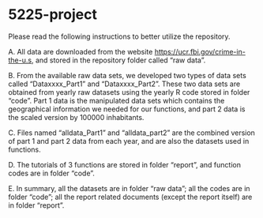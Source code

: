 # 5225-project

Please read the following instructions to better utilize the repository. 

A. All data are downloaded from the website https://ucr.fbi.gov/crime-in-the-u.s, and stored in the repository folder called “raw data”.


B. From the available raw data sets, we developed two types of data sets called “Dataxxxx_Part1” and “Dataxxxx_Part2”. These two data sets are obtained from yearly raw datasets using the yearly R code stored in folder “code”. Part 1 data is the manipulated data sets which contains the geographical information we needed for our functions, and part 2 data is the scaled version by 100000 inhabitants.


C. Files named “alldata_Part1” and “alldata_part2” are the combined version of part 1 and part 2 data from each year, and are also the datasets used in functions.


D. The tutorials of 3 functions are stored in folder “report”, and function codes are in folder “code”.


E. In summary, all the datasets are in folder “raw data”; all the codes are in folder “code”; all the report related documents (except the report itself) are in folder “report”. 
